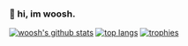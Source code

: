 ### 👋 hi, im woosh.

[![woosh's github stats](https://github-readme-stats.vercel.app/api?username=LetMeWoosh&show_icons=true&theme=tokyonight)](https://github.com/LetMeWoosh)
[![top langs](https://github-readme-stats.vercel.app/api/top-langs/?username=LetMeWoosh&theme=tokyonight)](https://github.com/LetMeWoosh)
[![trophies](https://github-profile-trophy.vercel.app/?username=LetMeWoosh&theme=nord&margin-w=15&margin-h=1&column=6)](https://github.com/LetMeWoosh)
